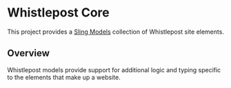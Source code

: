 [Sling Models]: https://sling.apache.org/documentation/bundles/models.html

# Whistlepost Core

This project provides a [Sling Models] collection of Whistlepost site elements.

## Overview

Whistlepost models provide support for additional logic and typing specific to the elements that make up a website.
